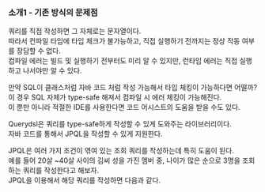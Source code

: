 ### 소개1 - 기존 방식의 문제점

쿼리를 직접 작성하면 그 자체로는 문자열이다.  
따라서 컨파일 타임에 타입 체크가 불가능하고, 직접 실행하기 전까지는 정상 작동 여부를 장담할 수 없다.  
컴파일 에러는 빌드 및 실행하기 전부터도 미리 알 수 있지만, 런타임 에러는 직접 실행하고 나서야만 알 수 있다.

만약 SQL이 클래스처럼 자바 코드 처럼 작성 가능해서 타입 체킹이 가능하다면 어떨까?  
이 경우 SQL 자체가 type-safe 해져서 컴파일 시 에러 체킹이 가능해진다.  
이 뿐만 아니라 적절한 IDE를 사용한다면 코드 어시스트의 도움을 받을 수도 있다.

Querydsl은 쿼리를 type-safe하게 작성할 수 있게 도와주는 라이브러리이다.  
자바 코드를 통해서 JPQL을 작성할 수 있게 지원한다.

JPQL은 여러 가지 조건이 엮여 있는 조회 쿼리를 작성하는데 특히 도움이 된다.  
예를 들어 20살 ~40살 사이의 김씨 성을 가진 멤버 중, 나이가 많은 순으로 3명을 조회하는 쿼리를 작성한다고 해보자.  
JPQL을 이용해서 해당 쿼리를 작성하면 다음과 같다.


